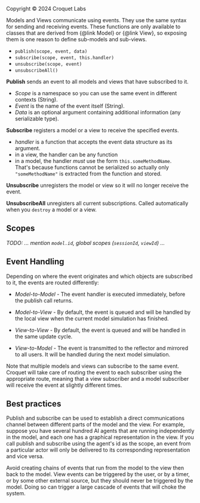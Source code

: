 Copyright © 2024 Croquet Labs

Models and Views communicate using events. They use the same syntax for sending and receiving events. These functions are only available to classes that are derived from {@link Model} or {@link View}, so exposing them is one reason to define sub-models and sub-views.

- `publish(scope, event, data)`
- `subscribe(scope, event, this.handler)`
- `unsubscribe(scope, event)`
- `unsubscribeAll()`

**Publish** sends an event to all models and views that have subscribed to it.

- _Scope_ is a namespace so you can use the same event in different contexts (String).
- _Event_ is the name of the event itself (String).
- _Data_ is an optional argument containing additional information (any serializable type).

**Subscribe** registers a model or a view to receive the specified events.

- _handler_ is a function that accepts the event data structure as its argument.
- in a view, the handler can be any function
- in a model, the handler *must* use the form `this.someMethodName`.<br>
  That's because functions cannot be serialized so actually only `"someMethodName"` is extracted from the function and stored.

**Unsubscribe** unregisters the model or view so it will no longer receive the event.

**UnsubscribeAll** unregisters all current subscriptions. Called automatically when you `destroy` a model or a view.

## Scopes

_TODO: ... mention `model.id`, global scopes (`sessionId`, `viewId`) ..._

## Event Handling

Depending on where the event originates and which objects are subscribed to it, the events are routed differently:

- _Model-to-Model_ - The event handler is executed immediately, before the publish call returns.

- _Model-to-View_ - By default, the event is queued and will be handled by the local view when the current model simulation has finished.

- _View-to-View_ - By default, the event is queued and will be handled in the same update cycle.

- _View-to-Model_ - The event is transmitted to the reflector and mirrored to all users. It will be handled during the next model simulation.

Note that multiple models and views can subscribe to the same event. Croquet will take care of routing the event to each subscriber using the appropriate route, meaning that a view subscriber and a model subscriber will receive the event at slightly different times.

## Best practices

Publish and subscribe can be used to establish a direct communications channel between different parts of the model and the view. For example, suppose you have several hundred AI agents that are running independently in the model, and each one has a graphical representation in the view. If you call publish and subscribe using the agent's id as the scope, an event from a particular actor will only be delivered to its corresponding representation and vice versa.

Avoid creating chains of events that run from the model to the view then back to the model. View events can be triggered by the user, or by a timer, or by some other external source, but they should never be triggered by the model. Doing so can trigger a large cascade of events that will choke the system.
